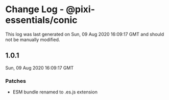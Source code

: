 # Change Log - @pixi-essentials/conic

This log was last generated on Sun, 09 Aug 2020 16:09:17 GMT and should not be manually modified.

## 1.0.1
Sun, 09 Aug 2020 16:09:17 GMT

### Patches

- ESM bundle renamed to .es.js extension

